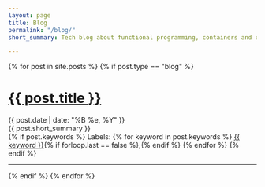```yaml
---
layout: page
title: Blog
permalink: "/blog/"
short_summary: Tech blog about functional programming, containers and other cool geeky stuff.

---
```


<div class="container blog-all">
    <div class="row">
        <div class="col-md-2"></div>
        <div class="col-md-8">
            <div class="posts">
                {% for post in site.posts %}
                {% if post.type == "blog" %}
                <div class="blog-entry">
                    <h1 class="post-title">
                        <a href="{{ post.url }}">{{ post.title }}</a>
                    </h1>
                    <span class="post-date">{{ post.date | date: "%B %e, %Y" }}</span>
                    <article>
                        {{ post.short_summary }}
                    </article>
                    {% if post.keywords %}
                      <span class="keywords">Labels: 
                      {% for keyword in post.keywords %}
                        <a href="{{ site.url }}/sitemap.html#{{ keyword }}">{{ keyword }}</a>{% if forloop.last == false %},{% endif %} 
                      {% endfor %}
                      </span>
                      {% endif %}
                </div>
                <hr/>
                {% endif %}
                {% endfor %}
            </div>
        </div>
        <div class="col-md-2"></div>
    </div>
</div>
